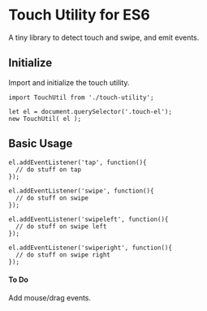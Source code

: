# Touch Utility for ES6
A tiny library to detect touch and swipe, and emit events.

## Initialize
Import and initialize the touch utility.
```
import TouchUtil from './touch-utility';

let el = document.querySelector('.touch-el');
new TouchUtil( el ); 
```

## Basic Usage
```
el.addEventListener('tap', function(){
  // do stuff on tap
});

el.addEventListener('swipe', function(){
  // do stuff on swipe
});

el.addEventListener('swipeleft', function(){
  // do stuff on swipe left
});

el.addEventListener('swiperight', function(){
  // do stuff on swipe right
});

```


#### To Do
Add mouse/drag events.
